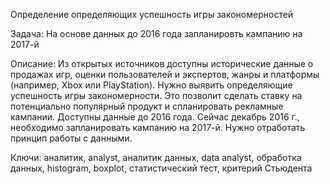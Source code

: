 
Определение определяющих успешность игры закономерностей

Задача: На основе данных до 2016 года запланировть кампанию на 2017-й

Описание: Из открытых источников доступны исторические данные о продажах игр, оценки пользователей и экспертов, жанры и платформы (например, Xbox или PlayStation). Нужно выявить определяющие успешность игры закономерности. Это позволит сделать ставку на потенциально популярный продукт и спланировать рекламные кампании. Доступны данные до 2016 года. Сейчас декабрь 2016 г., необходимо запланировать кампанию на 2017-й. Нужно отработать принцип работы с данными.

Ключи: аналитик, analyst, аналитик данных, data analyst, обработка данных, histogram, boxplot, статистический тест, критерий Стьюдента
